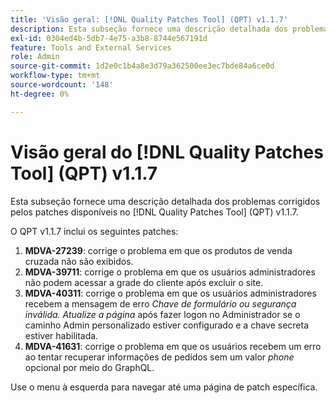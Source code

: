 ```yaml
---
title: 'Visão geral: [!DNL Quality Patches Tool] (QPT) v1.1.7'
description: Esta subseção fornece uma descrição detalhada dos problemas corrigidos pelos patches disponíveis no [!DNL Quality Patches Tool] (QPT) v1.1.7.
exl-id: 0304ed4b-5db7-4e75-a3b8-8744e567191d
feature: Tools and External Services
role: Admin
source-git-commit: 1d2e0c1b4a8e3d79a362500ee3ec7bde84a6ce0d
workflow-type: tm+mt
source-wordcount: '148'
ht-degree: 0%

---
```


# Visão geral do [!DNL Quality Patches Tool] (QPT) v1.1.7

Esta subseção fornece uma descrição detalhada dos problemas corrigidos pelos patches disponíveis no [!DNL Quality Patches Tool] (QPT) v1.1.7.

O QPT v1.1.7 inclui os seguintes patches:

1. **MDVA-27239**: corrige o problema em que os produtos de venda cruzada não são exibidos.
1. **MDVA-39711**: corrige o problema em que os usuários administradores não podem acessar a grade do cliente após excluir o site.
1. **MDVA-40311**: corrige o problema em que os usuários administradores recebem a mensagem de erro *Chave de formulário ou segurança inválida. Atualize a página* após fazer logon no Administrador se o caminho Admin personalizado estiver configurado e a chave secreta estiver habilitada.
1. **MDVA-41631**: corrige o problema em que os usuários recebem um erro ao tentar recuperar informações de pedidos sem um valor *phone* opcional por meio do GraphQL.


Use o menu à esquerda para navegar até uma página de patch específica.

